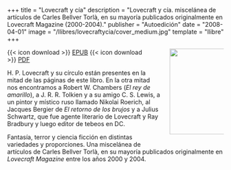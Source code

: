 +++
title = "Lovecraft y cía"
description = "Lovecraft y cía. miscelánea de artículos de Carles Bellver Torlà, en su mayoría publicados originalmente en Lovecraft Magazine (2000-2004)."
publisher = "Autoedición"
date = "2008-04-01"
image = "/llibres/lovecraftycia/cover_medium.jpg"
template = "llibre"
+++

<img src="/llibres/lovecraftycia/cover_small.jpg" style="max-width: 25%; width: 200px; height: auto; float: right; margin: 0 0 20px 20px;" />

{{< icon download >}} <span class="small">[EPUB](/files/lovecraftycia.epub)</span>
{{< icon download >}} <span class="small">[PDF](/files/lovecraftycia.pdf)</span>

H. P. Lovecraft y su círculo están presentes en la mitad de las páginas de este libro. En la otra mitad nos encontramos a Robert W. Chambers (*El rey de amarillo*), a J. R. R. Tolkien y a su amigo C. S. Lewis, a un pintor y místico ruso llamado Nikolai Roerich, al Jacques Bergier de *El retorno de los brujos* y a Julius Schwartz, que fue agente literario de Lovecraft y Ray Bradbury y luego editor de tebeos en DC.

Fantasía, terror y ciencia ficción en distintas variedades y proporciones. Una miscelánea de artículos de Carles Bellver Torlà, en su mayoría publicados originalmente en *Lovecraft Magazine* entre los años 2000 y 2004.
